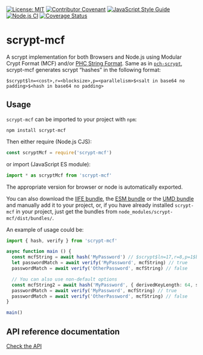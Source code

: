 [![License: MIT](https://img.shields.io/badge/License-MIT-yellow.svg)](LICENSE)
[![Contributor Covenant](https://img.shields.io/badge/Contributor%20Covenant-2.1-4baaaa.svg)](CODE_OF_CONDUCT.md)
[![JavaScript Style Guide](https://img.shields.io/badge/code_style-standard-brightgreen.svg)](https://standardjs.com)
[![Node.js CI](https://github.com/juanelas/scrypt-mcf/actions/workflows/build-and-test.yml/badge.svg)](https://github.com/juanelas/scrypt-mcf/actions/workflows/build-and-test.yml)
[![Coverage Status](https://coveralls.io/repos/github/juanelas/scrypt-mcf/badge.svg?branch=main)](https://coveralls.io/github/juanelas/scrypt-mcf?branch=main)

# scrypt-mcf

A scrypt implementation for both Browsers and Node.js using Modular Crypt Format (MCF) and/or [PHC String Format](https://github.com/P-H-C/phc-string-format/blob/master/phc-sf-spec.md). Same as in [`pch-scrypt`](https://github.com/simonepri/phc-scrypt), scrypt-mcf generates scrypt “hashes” in the following format:

```mcf
$scrypt$ln=<cost>,r=<blocksize>,p=<parallelism>$<salt in base64 no padding>$<hash in base64 no padding>
```

## Usage

`scrypt-mcf` can be imported to your project with `npm`:

```console
npm install scrypt-mcf
```

Then either require (Node.js CJS):

```javascript
const scryptMcf = require('scrypt-mcf')
```

or import (JavaScript ES module):

```javascript
import * as scryptMcf from 'scrypt-mcf'
```

The appropriate version for browser or node is automatically exported.

You can also download the [IIFE bundle](https://raw.githubusercontent.com/juanelas/scrypt-mcf/main/dist/bundles/iife.js), the [ESM bundle](https://raw.githubusercontent.com/juanelas/scrypt-mcf/main/dist/bundles/esm.min.js) or the [UMD bundle](https://raw.githubusercontent.com/juanelas/scrypt-mcf/main/dist/bundles/umd.js) and manually add it to your project, or, if you have already installed `scrypt-mcf` in your project, just get the bundles from `node_modules/scrypt-mcf/dist/bundles/`.

An example of usage could be:

```typescript
import { hash, verify } from 'scrypt-mcf'

async function main () {
  const mcfString = await hash('MyPassword') // $scrypt$ln=17,r=8,p=1$bjDYMlHNovhjawrXbfrAdw$q7Z6sgaMJMMdSNECL+MGGWX+6Vm+q/o6ysACeY8eYNY
  let passwordMatch = await verify('MyPassword', mcfString) // true
  passwordMatch = await verify('OtherPassword', mcfString) // false

  // You can also use non-default options
  const mcfString2 = await hash('MyPassword', { derivedKeyLength: 64, scryptParams: { logN: 18, r: 8, p: 2 } }) // $scrypt$ln=18,r=8,p=2$9lRqxeVS/at1bktaJ5q64A$pFmlWRrddcMHScP1Yceyo6UKc8eKEJDv+/aWSRlArg3b4Hu+xEFE88P+0HHilbBViRAAhtNWETTosUtxEJl95g
  passwordMatch = await verify('MyPassword', mcfString) // true
  passwordMatch = await verify('OtherPassword', mcfString) // false
}

main()
```

## API reference documentation

[Check the API](docs/API.md)

